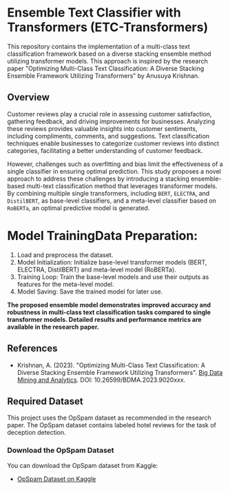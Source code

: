 # Ensemble Text Classifier with Transformers (ETC-Transformers)

This repository contains the implementation of a multi-class text classification framework based on a diverse stacking ensemble method utilizing transformer models. This approach is inspired by the research paper "Optimizing Multi-Class Text Classification: A Diverse Stacking Ensemble Framework Utilizing Transformers" by Anusuya Krishnan.

## Overview 
Customer reviews play a crucial role in assessing customer satisfaction, gathering feedback, and driving improvements for businesses. Analyzing these reviews provides valuable insights into customer sentiments, including compliments, comments, and suggestions. Text classification techniques enable businesses to categorize customer reviews into distinct categories, facilitating a better understanding of customer feedback.

However, challenges such as overfitting and bias limit the effectiveness of a single classifier in ensuring optimal prediction. This study proposes a novel approach to address these challenges by introducing a stacking ensemble-based multi-text classification method that leverages transformer models. By combining multiple single transformers, including `BERT`, `ELECTRA`, and `DistilBERT`, as base-level classifiers, and a meta-level classifier based on `RoBERTa`, an optimal predictive model is generated.


# Model TrainingData Preparation: 
1. Load and preprocess the dataset.
2. Model Initialization: Initialize base-level transformer models (BERT, ELECTRA, DistilBERT) and meta-level model (RoBERTa).
3. Training Loop: Train the base-level models and use their outputs as features for the meta-level model.
4. Model Saving: Save the trained model for later use.

**The proposed ensemble model demonstrates improved accuracy and robustness in multi-class text classification tasks compared to single transformer models. Detailed results and performance metrics are available in the research paper.**

## References
- Krishnan, A. (2023). "Optimizing Multi-Class Text Classification: A Diverse Stacking Ensemble Framework Utilizing Transformers". [Big Data Mining and Analytics](https://arxiv.org/abs/2308.11519). DOI: 10.26599/BDMA.2023.9020xxx.


## Required Dataset

This project uses the OpSpam dataset as recommended in the research paper. The OpSpam dataset contains labeled hotel reviews for the task of deception detection.

### Download the OpSpam Dataset

You can download the OpSpam dataset from Kaggle:

- [OpSpam Dataset on Kaggle](https://www.kaggle.com/datasets/rtatman/deceptive-opinion-spam-corpus)

